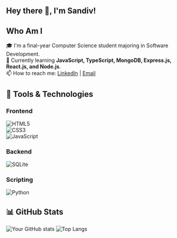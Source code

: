 ## Hey there 👋, I'm Sandiv!

## Who Am I
🎓 I'm a final-year Computer Science student majoring in Software Development.  
🌱 Currently learning **JavaScript, TypeScript, MongoDB, Express.js, React.js, and Node.js**.  
📫 How to reach me: [LinkedIn](https://linkedin.com/in/sandivd) | [Email](mailto:sandivd2000@gmail.com)

## 🚀 Tools & Technologies  

### Frontend  
![HTML5](https://img.shields.io/badge/HTML5-%23E34F26.svg?style=for-the-badge&logo=html5&logoColor=white)  
![CSS3](https://img.shields.io/badge/CSS3-%231572B6.svg?style=for-the-badge&logo=css3&logoColor=white)  
![JavaScript](https://img.shields.io/badge/JavaScript-%23F7DF1E.svg?style=for-the-badge&logo=javascript&logoColor=black)  

### Backend  
![SQLite](https://img.shields.io/badge/SQLite-%23003B57.svg?style=for-the-badge&logo=sqlite&logoColor=white)  

### Scripting  
![Python](https://img.shields.io/badge/Python-%233776AB.svg?style=for-the-badge&logo=python&logoColor=white)  


## 📊 GitHub Stats
![Your GitHub stats](https://github-readme-stats.vercel.app/api?username=yourusername&show_icons=true&theme=dark)
![Top Langs](https://github-readme-stats.vercel.app/api/top-langs/?username=yourusername&layout=compact&theme=dark)
